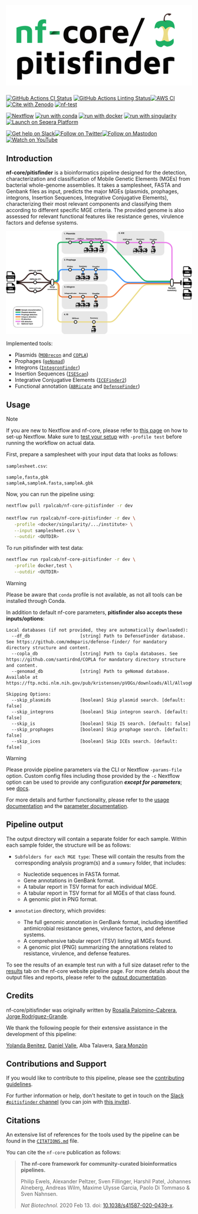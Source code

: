 <h1>
  <picture>
    <source media="(prefers-color-scheme: dark)" srcset="docs/images/nf-core-pitisfinder_logo_dark.png">
    <img alt="nf-core/pitisfinder" src="docs/images/nf-core-pitisfinder_logo_light.png">
  </picture>
</h1>

[![GitHub Actions CI Status](https://github.com/nf-core/pitisfinder/actions/workflows/ci.yml/badge.svg)](https://github.com/nf-core/pitisfinder/actions/workflows/ci.yml)
[![GitHub Actions Linting Status](https://github.com/nf-core/pitisfinder/actions/workflows/linting.yml/badge.svg)](https://github.com/nf-core/pitisfinder/actions/workflows/linting.yml)[![AWS CI](https://img.shields.io/badge/CI%20tests-full%20size-FF9900?labelColor=000000&logo=Amazon%20AWS)](https://nf-co.re/pitisfinder/results)[![Cite with Zenodo](http://img.shields.io/badge/DOI-10.5281/zenodo.XXXXXXX-1073c8?labelColor=000000)](https://doi.org/10.5281/zenodo.XXXXXXX)
[![nf-test](https://img.shields.io/badge/unit_tests-nf--test-337ab7.svg)](https://www.nf-test.com)

[![Nextflow](https://img.shields.io/badge/nextflow%20DSL2-%E2%89%A524.04.2-23aa62.svg)](https://www.nextflow.io/)
[![run with conda](http://img.shields.io/badge/run%20with-conda-3EB049?labelColor=000000&logo=anaconda)](https://docs.conda.io/en/latest/)
[![run with docker](https://img.shields.io/badge/run%20with-docker-0db7ed?labelColor=000000&logo=docker)](https://www.docker.com/)
[![run with singularity](https://img.shields.io/badge/run%20with-singularity-1d355c.svg?labelColor=000000)](https://sylabs.io/docs/)
[![Launch on Seqera Platform](https://img.shields.io/badge/Launch%20%F0%9F%9A%80-Seqera%20Platform-%234256e7)](https://cloud.seqera.io/launch?pipeline=https://github.com/nf-core/pitisfinder)

[![Get help on Slack](http://img.shields.io/badge/slack-nf--core%20%23pitisfinder-4A154B?labelColor=000000&logo=slack)](https://nfcore.slack.com/channels/pitisfinder)[![Follow on Twitter](http://img.shields.io/badge/twitter-%40nf__core-1DA1F2?labelColor=000000&logo=twitter)](https://twitter.com/nf_core)[![Follow on Mastodon](https://img.shields.io/badge/mastodon-nf__core-6364ff?labelColor=FFFFFF&logo=mastodon)](https://mstdn.science/@nf_core)[![Watch on YouTube](http://img.shields.io/badge/youtube-nf--core-FF0000?labelColor=000000&logo=youtube)](https://www.youtube.com/c/nf-core)

## Introduction

**nf-core/pitisfinder** is a bioinformatics pipeline designed for the detection, characterization and classification of Mobile Genetic Elements (MGEs) from bacterial whole-genome assemblies. It takes a samplesheet, FASTA and Genbank files as input, predicts the major MGEs (plasmids, prophages, integrons, Insertion Sequences, Integrative Conjugative Elements), characterizing their most relevant components and classifying them according to different specific MGE criteria. The provided genome is also assessed for relevant functional features like resistance genes, virulence factors and defense systems.

  <picture>
    <source media="(prefers-color-scheme: dark)" srcset="docs/images/nf-core-pitisfinder_logo_dark.png">
    <img alt="nf-core/pitisfinder" src="docs/images/metromap_style_pipeline_workflow_components.drawio.png">
  </picture>

Implemented tools:
- Plasmids ([`MOBrecon`](github.com/phac-nml/mob-suite/) and [`COPLA`](https://github.com/santirdnd/COPLA))
- Prophages ([`geNomad`](https://github.com/apcamargo/genomad))
- Integrons ([`IntegronFinder`](https://integronfinder.readthedocs.io/en/latest/))
- Insertion Sequences ([`ISEScan`](https://github.com/xiezhq/ISEScan))
- Integrative Conjugative Elements ([`ICEFinder2`](https://bioinfo-mml.sjtu.edu.cn/index_bioinfo.php))
- Functional annotation ([`ABRicate`](https://github.com/tseemann/abricate) and [`DefenseFinder`](https://github.com/mdmparis/defense-finder))

## Usage

> [!NOTE]
> If you are new to Nextflow and nf-core, please refer to [this page](https://nf-co.re/docs/usage/installation) on how to set-up Nextflow. Make sure to [test your setup](https://nf-co.re/docs/usage/introduction#how-to-run-a-pipeline) with `-profile test` before running the workflow on actual data.

First, prepare a samplesheet with your input data that looks as follows:

`samplesheet.csv`:

```csv
sample,fasta,gbk
sampleA,sampleA.fasta,sampleA.gbk
```

Now, you can run the pipeline using:

```bash
nextflow pull rpalcab/nf-core-pitisfinder -r dev

nextflow run rpalcab/nf-core-pitisfinder -r dev \
   -profile <docker/singularity/.../institute> \
   --input samplesheet.csv \
   --outdir <OUTDIR>
```

To run pitisfinder with test data:

```bash
nextflow run rpalcab/nf-core-pitisfinder -r dev \
   -profile docker,test \
   --outdir <OUTDIR>
```

> [!WARNING]
> Please be aware that `conda` profile is not available, as not all tools can be installed through Conda.

In addition to default nf-core parameters, **pitisfinder also accepts these inputs/options**:
```
Local databases (if not provided, they are automatically downloaded):
  --df_db                   [string] Path to DefenseFinder database. See https://github.com/mdmparis/defense-finder/ for mandatory directory structure and content. 
  --copla_db                [string] Path to Copla databases. See https://github.com/santirdnd/COPLA for mandatory directory structure and content. 
  --genomad_db              [string] Path to geNomad database. Available at https://ftp.ncbi.nlm.nih.gov/pub/kristensen/pVOGs/downloads/All/AllvogHMMprofiles.tar.gz
```

```
Skipping Options:
  --skip_plasmids           [boolean] Skip plasmid search. [default: false] 
  --skip_integrons          [boolean] Skip integron search. [default: false] 
  --skip_is                 [boolean] Skip IS search. [default: false] 
  --skip_prophages          [boolean] Skip prophage search. [default: false] 
  --skip_ices               [boolean] Skip ICEs search. [default: false]
```

> [!WARNING]
> Please provide pipeline parameters via the CLI or Nextflow `-params-file` option. Custom config files including those provided by the `-c` Nextflow option can be used to provide any configuration _**except for parameters**_; see [docs](https://nf-co.re/docs/usage/getting_started/configuration#custom-configuration-files).

For more details and further functionality, please refer to the [usage documentation](https://nf-co.re/pitisfinder/usage) and the [parameter documentation](https://nf-co.re/pitisfinder/parameters).

## Pipeline output

The output directory will contain a separate folder for each sample. Within each sample folder, the structure will be as follows:

- `Subfolders for each MGE type`: These will contain the results from the corresponding analysis program(s) and a `summary` folder, that includes:
  - Nucleotide sequences in FASTA format.
  - Gene annotations in GenBank format.
  - A tabular report in TSV format for each individual MGE.
  - A tabular report in TSV format for all MGEs of that class found.
  - A genomic plot in PNG format.

- `annotation` directory, which provides:
  - The full genomic annotation in GenBank format, including identified antimicrobial resistance genes, virulence factors, and defense systems.
  - A comprehensive tabular report (TSV) listing all MGEs found.
  - A genomic plot (PNG) summarizing the annotations related to resistance, virulence, and defense features.

To see the results of an example test run with a full size dataset refer to the [results](https://nf-co.re/pitisfinder/results) tab on the nf-core website pipeline page.
For more details about the output files and reports, please refer to the
[output documentation](https://nf-co.re/pitisfinder/output).

## Credits

nf-core/pitisfinder was originally written by [Rosalía Palomino-Cabrera](https://github.com/rpalcab), [Jorge Rodríguez-Grande](https://github.com/Aluminio-visto/).

We thank the following people for their extensive assistance in the development of this pipeline:

[Yolanda Benitez](https://github.com/yolandabq), [Daniel Valle](https://github.com/Daniel-VM), Alba Talavera, [Sara Monzón](https://github.com/saramonzon)

## Contributions and Support

If you would like to contribute to this pipeline, please see the [contributing guidelines](.github/CONTRIBUTING.md).

For further information or help, don't hesitate to get in touch on the [Slack `#pitisfinder` channel](https://nfcore.slack.com/channels/pitisfinder) (you can join with [this invite](https://nf-co.re/join/slack)).

## Citations

<!-- TODO nf-core: Add citation for pipeline after first release. Uncomment lines below and update Zenodo doi and badge at the top of this file. -->
<!-- If you use nf-core/pitisfinder for your analysis, please cite it using the following doi: [10.5281/zenodo.XXXXXX](https://doi.org/10.5281/zenodo.XXXXXX) -->

An extensive list of references for the tools used by the pipeline can be found in the [`CITATIONS.md`](CITATIONS.md) file.

You can cite the `nf-core` publication as follows:

> **The nf-core framework for community-curated bioinformatics pipelines.**
>
> Philip Ewels, Alexander Peltzer, Sven Fillinger, Harshil Patel, Johannes Alneberg, Andreas Wilm, Maxime Ulysse Garcia, Paolo Di Tommaso & Sven Nahnsen.
>
> _Nat Biotechnol._ 2020 Feb 13. doi: [10.1038/s41587-020-0439-x](https://dx.doi.org/10.1038/s41587-020-0439-x).
